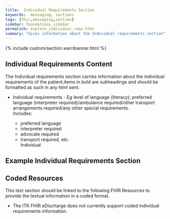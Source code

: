 ```yaml
---
title:  Individual Requirements Section
keywords:  messaging, sections
tags: [fhir,messaging,section]
sidebar: foundations_sidebar
permalink: explore_individual_reqs.html
summary: "Gives information about the Individual requirements section"
---
```


{% include custom/section.warnbanner.html %}

## Individual Requirements Content ##
The Individual requirements section carries information about the individual requirements of the patient,items in bold are subheadings and should be formatted as such in any html sent:

<ul><li>Individual requirements - Eg level of language (literacy); preferred language (interpreter required)/ambulance required/other transport arrangements required/any other special requirements.</li>
Includes:
<ul><li>preferred language</li>
<li>interpreter required</li>
<li>advocate required</li>
<li>transport required, etc.</li>Individual
</ul></ul>

##  Example Individual Requirements Section ##

<script src="https://gist.github.com/IOPS-DEV/497e71d591b9041c318dc4c88517287b.js"></script>

## Coded Resources ##

This text section should be linked to the following FHIR Resources to provide the textual information in a coded format.

- The ITK FHIR eDischarge does not currently support coded individual requirements information.






